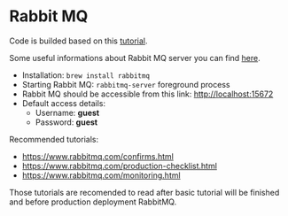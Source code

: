 # Rabbit MQ

Code is builded based on this [tutorial](https://www.rabbitmq.com/getstarted.html).

Some useful informations about Rabbit MQ server you can find [here](https://www.rabbitmq.com/install-generic-unix.html).

* Installation: `brew install rabbitmq`
* Starting Rabbit MQ: `rabbitmq-server` foreground process
* Rabbit MQ should be accessible from this link: [http://localhost:15672](http://localhost:15672)
* Default access details:
    * Username: **guest**
    * Password: **guest**



Recommended tutorials:
* https://www.rabbitmq.com/confirms.html
* https://www.rabbitmq.com/production-checklist.html
* https://www.rabbitmq.com/monitoring.html

Those tutorials are recomended to read after basic tutorial will be finished and before production deployment RabbitMQ.
